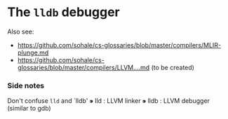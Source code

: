 # The `lldb` debugger

Also see:
* https://github.com/sohale/cs-glossaries/blob/master/compilers/MLIR-plunge.md
* https://github.com/sohale/cs-glossaries/blob/master/compilers/LLVM....md (to be created)

### Side notes

Don't confuse `lld` and `lldb'
⁍ lld : LLVM linker 
⁍ lldb : LLVM debugger (similar to gdb)
